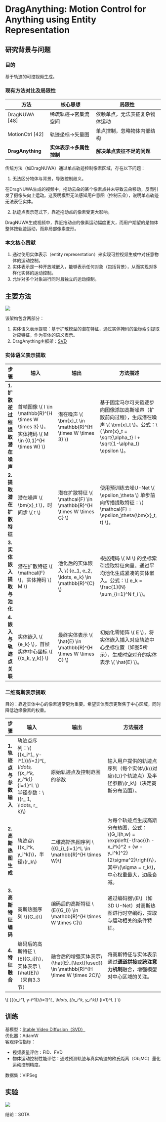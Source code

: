 # DragAnything: Motion Control for Anything using Entity Representation

## 研究背景与问题

### 目的

基于轨迹的可控视频生成。 

### 现有方法对比及局限性
| 方法          | 核心思想                     | 局限性                       |  
|---------------|----------------------------|----------------------------|  
| DragNUWA [48] | 稀疏轨迹→密集流空间            | 依赖单点，无法表征复杂物体运动  |  
| MotionCtrl [42] | 轨迹坐标→矢量图               | 单点控制，忽略物体内部结构     |  
| **DragAnything** | **实体表示→多属性控制**       | **解决单点表征不足的问题**    |  

传统方法（如DragNUWA）通过单点轨迹控制像素区域，存在以下问题：

1. 无法区分物体与背景，导致控制歧义。

在DragNUWA生成的视频中，拖动云朵的某个像素点并未导致云朵移动，反而引发了摄像头向上运动。这表明模型无法感知用户意图（控制云朵），说明单点轨迹无法表征实体。

2. 轨迹点表示范式下，靠近拖动点的像素受更大影响。

DragNUWA生成视频中，靠近拖动点的像素运动幅度更大，而用户期望的是物体整体按轨迹运动，而非局部像素变形。

### 本文核心贡献

1. 通过使用实体表示（entity representation）来实现可控视频生成中对任意物体的运动控制。
2. 实体表示是一种开放域嵌入，能够表示任何对象（包括背景），从而实现对多样化实体的运动控制。
3. 允许对多个对象进行同时且独立的运动控制。

## 主要方法

![](./assets/97-图4.png) 

该架构包含两部分：
1. 实体语义表示提取：基于扩散模型的潜在特征，通过实体掩码的坐标索引提取对应特征，作为实体的语义表示。
2. DragAnything主框架：[SVD](./50.md)

### 实体语义表示提取


| **步骤**                | **输入**                          | **输出**                          | **方法描述**                                                                 |
|-------------------------|----------------------------------|----------------------------------|----------------------------------------------------------------------------|
| **1. 扩散逆过程提取潜在噪声** | 首帧图像 \\( I \in \mathbb{R}^{H \times W \times 3} \\)，实体掩码 \\( M \in \{0,1\}^{H \times W} \\) | 潜在噪声 \\( \bm{x}_t \in \mathbb{R}^{H \times W \times 3} \\) | 基于固定马尔可夫链逐步向图像添加高斯噪声（扩散前向过程），生成潜在噪声 \\( \bm{x}_t \\)。公式：\\( \bm{x}_t = \sqrt{\alpha_t} I + \sqrt{1-\alpha_t} \epsilon \\)。 |
| **2. 提取潜在扩散特征**     | 潜在噪声 \\( \bm{x}_t \\)，时间步 \\( t \\)      | 潜在扩散特征 \\( \mathcal{F} \in \mathbb{R}^{H \times W \times C} \\) | 使用预训练去噪U-Net \\( \epsilon_\theta \\) 单步前向传播提取特征：\\( \mathcal{F} = \epsilon_\theta(\bm{x}_t, t) \\)。 |
| **3. 实体嵌入提取与池化**   | 潜在扩散特征 \\( \mathcal{F} \\)，实体掩码 \\( M \\) | 池化后的实体嵌入 \\( \{e_1, e_2, \ldots, e_k\} \in \mathbb{R}^{C} \\) | 根据掩码 \\( M \\) 的坐标索引提取特征向量，通过平均池化生成紧凑的实体嵌入。公式：\\( e_k = \frac{1}{N} \sum_{i=1}^N f_i \\)。 |
| **4. 嵌入与轨迹点关联**     | 实体嵌入 \\( \{e_k\} \\)，首帧实体中心坐标 \\( \{(x_k, y_k)\} \\) | 最终实体表示 \\( \hat{E} \in \mathbb{R}^{H \times W \times C} \\) | 初始化零矩阵 \\( E \\)，将实体嵌入插入对应轨迹中心坐标位置（如图5所示），生成时空对齐的实体表示 \\( \hat{E} \\)。 |

### 二维高斯表示提取

目的：靠近实体中心的像素通常更为重要。希望实体表示更聚焦于中心区域，同时降低边缘像素的权重。

| **步骤**                    | **输入**                                                                 | **输出**                                      | **方法描述**                                                                 |  
|-----------------------------|-------------------------------------------------------------------------|---------------------------------------------|----------------------------------------------------------------------------|  
| **1. 轨迹点与参数输入**       | 轨迹点序列：\\(  \{(x_i^1, y-i^1)\}_{i=1}^L, \ldots, \{(x_i^k, y_i^k)\}_ {i=1}^L   \\) <br> 半径参数：\\(\{r_ 1, \ldots, r_ k\}\\) | 原始轨迹点及控制范围的参数                     | 输入用户提供的轨迹点序列（每个实体\\(k\\)对应\\(L\\)个轨迹点）及半径参数\\(r_k\\)（决定高斯分布范围）。 |  
| **2. 高斯热图生成**           | 轨迹点\\((x_i^k, y_i^k)\\)，半径\\(r_k\\)                                        | 二维高斯热图序列 \\(\{G_i\}_{i=1}^L \in \mathbb{R}^{H \times W}\\) | 为每个轨迹点生成高斯分布热图，公式：<br> \\(G_i(h,w) = \exp\left(-\frac{(h - x_i^k)^2 + (w - y_i^k)^2}{2\sigma^2}\right)\\)，其中\\(\sigma = r_k\\)，中心权重最大，边缘衰减。 |  
| **3. 高斯特征编码**           | 高斯热图序列 \\(\{G_i\}\\)                                                  | 编码后的高斯特征 \\(E(\{G_i\}) \in \mathbb{R}^{H \times W \times C}\\) | 通过编码器\\(E\\)（如3D U-Net）对高斯热图进行时空编码，提取与运动相关的条件特征。 |  
| **4. 特征融合**               | 编码后的高斯特征 \\(E(\{G_i\})\\)，实体表示 \\(\hat{E}\\)（来自3.3节）            | 融合后的增强实体表示\\(\hat{E}_{\text{fused}} \in \mathbb{R}^{H \times W \times 2C}\\) | 将高斯特征与实体表示通过**通道拼接**或**跨注意力机制**融合，增强模型对中心区域的关注。 |  


\\( \{\{(x_i^1, y-i^1)\}_{i=1}^L, \ldots, \{(x_i^k, y_i^k)\}_ {i=1}^L \}   \\) 

## 训练

基模型：[Stable Video Diffusion（SVD）](./50.md)  
优化器：AdamW  
客观评估指标：
- 视频质量评估：FID、FVD
- 物体运动控制性能评估：通过预测轨迹与真实轨迹的欧氏距离（ObjMC）量化运动控制精度。  

数据集：VIPSeg

## 实验

![](./assets/97-表1.png) 

结论：SOTA